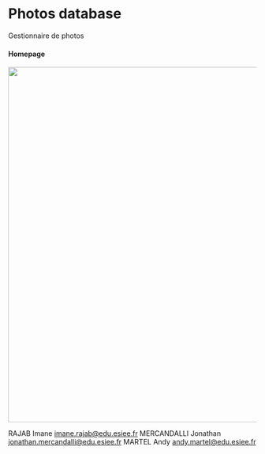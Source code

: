 Photos database
===============

Gestionnaire de photos

#### Homepage
<p align="center">
<img src="https://raw.github.com/Mercandj/Photos_database/master/Screenshot/1.png" width="720" />
</p>


RAJAB Imane 			imane.rajab@edu.esiee.fr
MERCANDALLI Jonathan 	jonathan.mercandalli@edu.esiee.fr
MARTEL Andy 			andy.martel@edu.esiee.fr